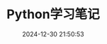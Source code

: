 ---
pageComponent:
  name: Catalogue
  data:
    path: 02.编程/02.Python学习笔记
    description: 尚记时，记之
title: Python学习笔记
date: 2024-12-30 21:50:53
permalink: /python/
sidebar: false
article: false
comment: false
editLink: false
---